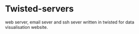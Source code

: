 # Twisted-servers
web server, email sever and ssh sever written in twisted for data visualisation website.
